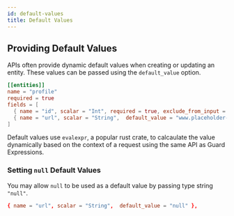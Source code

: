 ```yaml
---
id: default-values
title: Default Values
---
```


## Providing Default Values

APIs often provide dynamic default values when creating or updating an entity. These values can be passed
using the `default_value` option.

```toml
[[entities]]
name = "profile"
required = true
fields = [
  { name = "id", scalar = "Int", required = true, exclude_from_input = ["All"] },
  { name = "url", scalar = "String",  default_value = "www.placeholder-website.com" },
]
```

Default values use `evalexpr`, a popular rust crate, to calcaulate the value dynamically based on the context
of a request using the same API as Guard Expressions.

### Setting `null` Default Values

You may allow `null` to be used as a default value by passing type string `"null"`.

```toml
{ name = "url", scalar = "String",  default_value = "null" },
```
